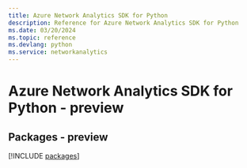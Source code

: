```yaml
---
title: Azure Network Analytics SDK for Python
description: Reference for Azure Network Analytics SDK for Python
ms.date: 03/20/2024
ms.topic: reference
ms.devlang: python
ms.service: networkanalytics
---
```

# Azure Network Analytics SDK for Python - preview
## Packages - preview
[!INCLUDE [packages](network-analytics-index.md)]